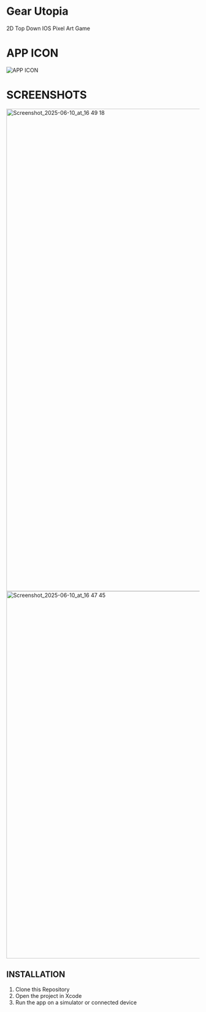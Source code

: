 # Gear Utopia
2D Top Down IOS Pixel Art Game
# APP ICON



![APP ICON](https://github.com/user-attachments/assets/a1a5c590-ff18-412c-b22a-15394fdbe353)





# SCREENSHOTS



<img width="1257" alt="Screenshot_2025-06-10_at_16 49 18" src="https://github.com/user-attachments/assets/4a477bb2-1d9a-4df3-b89d-c911f630f5ae" />
<img width="957" alt="Screenshot_2025-06-10_at_16 47 45" src="https://github.com/user-attachments/assets/aea7ce0e-d61b-4932-b8e5-a283e9172d59" />


## INSTALLATION
1. Clone this Repository
2. Open the project in Xcode
3. Run the app on a simulator or connected device
